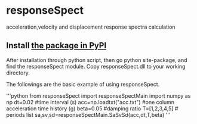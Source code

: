 # responseSpect
acceleration,velocity and displacement response spectra calculation

## Install    [the package in PyPI](https://pypi.org/project/responseSpect/)

After installation through python script, then go python site-package, and find the responseSpect module. Copy responseSpect.dll to your working directory. 

The followings are the basic example of using responseSpect.

'''python
from responseSpect import responseSpectMain
import numpy as np
dt=0.02 #time interval (s)
acc=np.loadtxt("acc.txt") #one column acceleration time history (g)
beta=0.05 #damping ratio
T=[1,2,3,4,5] # periods list
sa,sv,sd=responseSpectMain.SaSvSd(acc,dt,T,beta)
'''
